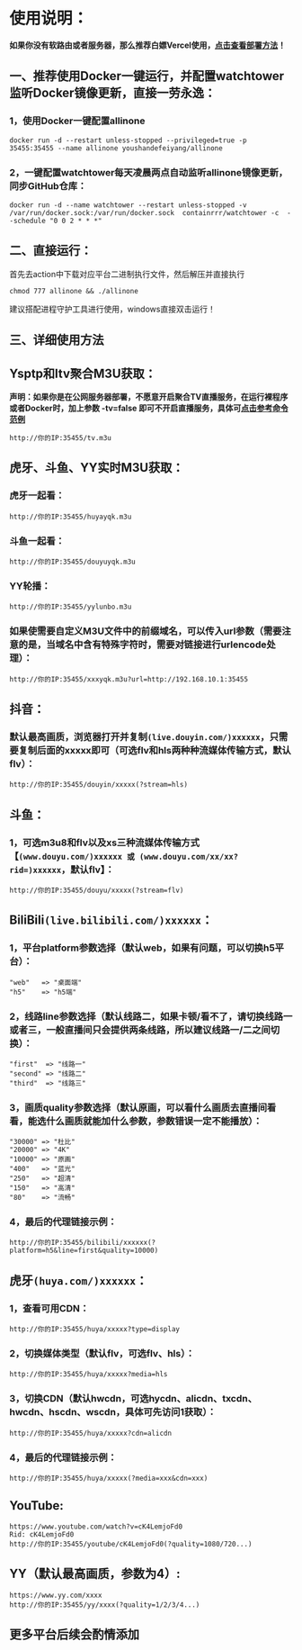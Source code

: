 # **使用说明：**  
**如果你没有软路由或者服务器，那么推荐白嫖Vercel使用，[点击查看部署方法](https://github.com/papagaye744/iptv-go)！**
## 一、推荐使用Docker一键运行，并配置watchtower监听Docker镜像更新，直接一劳永逸：
### 1，使用Docker一键配置allinone
```
docker run -d --restart unless-stopped --privileged=true -p 35455:35455 --name allinone youshandefeiyang/allinone
```
### 2，一键配置watchtower每天凌晨两点自动监听allinone镜像更新，同步GitHub仓库：
```
docker run -d --name watchtower --restart unless-stopped -v /var/run/docker.sock:/var/run/docker.sock  containrrr/watchtower -c  --schedule "0 0 2 * * *"
```
## 二、直接运行：
首先去action中下载对应平台二进制执行文件，然后解压并直接执行
```
chmod 777 allinone && ./allinone
```
建议搭配进程守护工具进行使用，windows直接双击运行！
## 三、详细使用方法
## **Ysptp和Itv聚合M3U获取：**
**声明：如果你是在公网服务器部署，不愿意开启聚合TV直播服务，在运行裸程序或者Docker时，加上参数 -tv=false 即可不开启直播服务，具体可[点击参考命令范例](https://t.me/feiyangofficalchannel/922)**
```
http://你的IP:35455/tv.m3u
```
## **虎牙、斗鱼、YY实时M3U获取：**
### 虎牙一起看：
```
http://你的IP:35455/huyayqk.m3u
```
### 斗鱼一起看：
```
http://你的IP:35455/douyuyqk.m3u
```
### YY轮播：
```
http://你的IP:35455/yylunbo.m3u
```
### 如果使需要自定义M3U文件中的前缀域名，可以传入url参数（需要注意的是，当域名中含有特殊字符时，需要对链接进行urlencode处理）：
```
http://你的IP:35455/xxxyqk.m3u?url=http://192.168.10.1:35455
```
## **抖音：**
### 默认最高画质，浏览器打开并复制`(live.douyin.com/)xxxxxx`，只需要复制后面的xxxxx即可（可选flv和hls两种种流媒体传输方式，默认flv）：
```
http://你的IP:35455/douyin/xxxxx(?stream=hls)
```
## **斗鱼：**
### 1，可选m3u8和flv以及xs三种流媒体传输方式【`(www.douyu.com/)xxxxxx 或 (www.douyu.com/xx/xx?rid=)xxxxxx`，默认flv】：
```
http://你的IP:35455/douyu/xxxxx(?stream=flv)
```
## **BiliBili`(live.bilibili.com/)xxxxxx`：**
### 1，平台platform参数选择（默认web，如果有问题，可以切换h5平台）：
```
"web"   => "桌面端"
"h5"    => "h5端"
```
### 2，线路line参数选择（默认线路二，如果卡顿/看不了，请切换线路一或者三，一般直播间只会提供两条线路，所以建议线路一/二之间切换）：
```
"first"  => "线路一"
"second" => "线路二"
"third"  => "线路三"
```
### 3，画质quality参数选择（默认原画，可以看什么画质去直播间看看，能选什么画质就能加什么参数，参数错误一定不能播放）：
```
"30000" => "杜比"
"20000" => "4K"
"10000" => "原画"
"400"   => "蓝光"
"250"   => "超清"
"150"   => "高清"
"80"    => "流畅"
```
### 4，最后的代理链接示例：
```
http://你的IP:35455/bilibili/xxxxxx(?platform=h5&line=first&quality=10000)
```
## **虎牙`(huya.com/)xxxxxx`：**  
### 1，查看可用CDN：
```
http://你的IP:35455/huya/xxxxx?type=display
```
### 2，切换媒体类型（默认flv，可选flv、hls）： 
```
http://你的IP:35455/huya/xxxxx?media=hls
```
### 3，切换CDN（默认hwcdn，可选hycdn、alicdn、txcdn、hwcdn、hscdn、wscdn，具体可先访问1获取）：
```
http://你的IP:35455/huya/xxxxx?cdn=alicdn
```
### 4，最后的代理链接示例：
```
http://你的IP:35455/huya/xxxxx(?media=xxx&cdn=xxx)
```
## **YouTube:**
```
https://www.youtube.com/watch?v=cK4LemjoFd0
Rid: cK4LemjoFd0
http://你的IP:35455/youtube/cK4LemjoFd0(?quality=1080/720...)
```
## **YY（默认最高画质，参数为4）:**
```
https://www.yy.com/xxxx
http://你的IP:35455/yy/xxxx(?quality=1/2/3/4...)
```
## 更多平台后续会酌情添加
